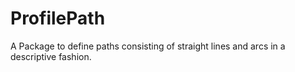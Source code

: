 # ProfilePath

A Package to define paths consisting of straight lines and arcs in a descriptive fashion.
